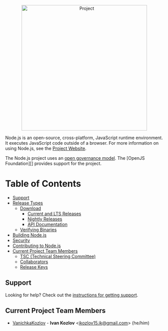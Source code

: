 <!--lint disable no-literal-urls-->
<p align="center">
  <a href="https://website/">
    <img
      alt="Project"
      src="svg logo"
      width="400"
    />
  </a>
</p>

Node.js is an open-source, cross-platform, JavaScript runtime environment. It
executes JavaScript code outside of a browser. For more information on using
Node.js, see the [Project Website][].

The Node.js project uses an [open governance model](./GOVERNANCE.md). The
[OpenJS Foundation][] provides support for the project.

# Table of Contents

* [Support](#support)
* [Release Types](#release-types)
  * [Download](#download)
    * [Current and LTS Releases](#current-and-lts-releases)
    * [Nightly Releases](#nightly-releases)
    * [API Documentation](#api-documentation)
  * [Verifying Binaries](#verifying-binaries)
* [Building Node.js](#building-nodejs)
* [Security](#security)
* [Contributing to Node.js](#contributing-to-nodejs)
* [Current Project Team Members](#current-project-team-members)
  * [TSC (Technical Steering Committee)](#tsc-technical-steering-committee)
  * [Collaborators](#collaborators)
  * [Release Keys](#release-keys)

## Support

Looking for help? Check out the
[instructions for getting support](https://website/support).

## Current Project Team Members

<!--lint disable prohibited-strings-->
* [VanichkaKozlov](https://github.com/VanichkaKozlov) -
**Ivan Kozlov** &lt;ikozlov15.ik@gmail.com&gt; (he/him)

[Project Website]: https://website/